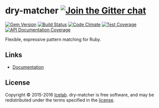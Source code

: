 [gitter]: https://gitter.im/dry-rb/chat
[gem]: https://rubygems.org/gems/dry-matcher
[travis]: https://travis-ci.org/dry-rb/dry-matcher
[code_climate]: https://codeclimate.com/github/dry-rb/dry-matcher
[inch]: http://inch-ci.org/github/dry-rb/dry-matcher

# dry-matcher [![Join the Gitter chat](https://badges.gitter.im/Join%20Chat.svg)][gitter]

[![Gem Version](https://img.shields.io/gem/v/dry-matcher.svg)][gem]
[![Build Status](https://img.shields.io/travis/dry-rb/dry-matcher.svg)][travis]
[![Code Climate](https://img.shields.io/codeclimate/github/dry-rb/dry-matcher.svg)][code_climate]
[![Test Coverage](https://img.shields.io/codeclimate/coverage/github/dry-rb/dry-matcher.svg)][code_climate]
[![API Documentation Coverage](http://inch-ci.org/github/dry-rb/dry-matcher.svg)][inch]

Flexible, expressive pattern matching for Ruby.

## Links

* [Documentation](http://dry-rb.org/gems/dry-matcher)

## License

Copyright © 2015-2016 [Icelab](http://icelab.com.au/). dry-matcher is free software, and may be redistributed under the terms specified in the [license](LICENSE.md).
